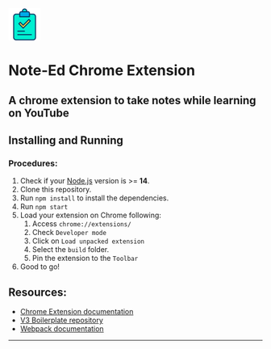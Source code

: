 <img src="src/assets/img/icon-128.png" width="64"/>

# Note-Ed Chrome Extension

## A chrome extension to take notes while learning on YouTube

## Installing and Running

### Procedures:

1. Check if your [Node.js](https://nodejs.org/) version is >= **14**.
2. Clone this repository.
3. Run `npm install` to install the dependencies.
4. Run `npm start`
5. Load your extension on Chrome following:
   1. Access `chrome://extensions/`
   2. Check `Developer mode`
   3. Click on `Load unpacked extension`
   4. Select the `build` folder.
   5. Pin the extension to the `Toolbar`
6. Good to go!

## Resources:

- [Chrome Extension documentation](https://developer.chrome.com/extensions/getstarted)
- [V3 Boilerplate repository](https://github.com/lxieyang/chrome-extension-boilerplate-react)
- [Webpack documentation](https://webpack.js.org/concepts/)

---
